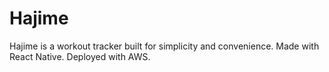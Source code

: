 # Hajime
Hajime is a workout tracker built for simplicity and convenience. Made with React Native. Deployed with AWS.
